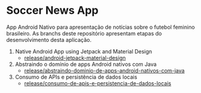 # Soccer News App

App Android Nativo para apresentação de notícias sobre o futebol feminino brasileiro. As branchs deste repositório apresentam etapas do desenvolvimento desta aplicação.

1. Native Android App using Jetpack and Material Design
    - [release/android-jetpack-material-design](https://github.com/Dojak220/soccer-news-app/tree/release/android-jetpack-material-design)
2. Abstraindo o domínio de apps Android nativos com Java
    - [release/abstraindo-dominio-de-apps-android-nativos-com-java](https://github.com/Dojak220/soccer-news-app/tree/release/abstraindo-dominio-de-apps-android-nativos-com-java)
3. Consumo de APIs e persistência de dados locais
    - [release/consumo-de-apis-e-persistencia-de-dados-locais](https://github.com/Dojak220/soccer-news-app/tree/release/consumo-de-apis-e-persistencia-de-dados-locais)
